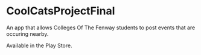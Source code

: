 # CoolCatsProjectFinal
An app that allows Colleges Of The Fenway students to post events that are occuring nearby. 

Available in the Play Store.
